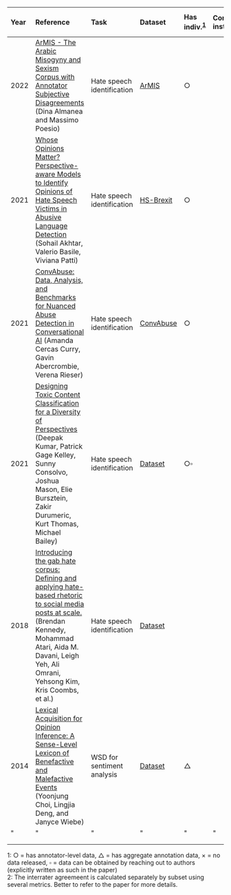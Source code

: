 | Year | Reference | Task | Dataset | Has indiv.<sup>[1](#datasymbols)</sup> | Contains instruct. | # annots/<br/>instance | # rows. |  Score | Metric |
|:----- |:----- |:----- |:----- |:----- |:----- |:----- |:----- |:----- |:----- |
| 2022 | [ArMIS - The Arabic Misogyny and Sexism Corpus with Annotator Subjective Disagreements](http://www.lrec-conf.org/proceedings/lrec2022/pdf/2022.lrec-1.244.pdf) (Dina Almanea and Massimo Poesio) | Hate speech identification | [ArMIS](https://le-wi-di.github.io/) | $\bigcirc$ |  | 3 | 964 | 0.525 | Fleiss Kappa |
| 2021 | [Whose Opinions Matter? Perspective-aware Models to Identify Opinions of Hate Speech Victims in Abusive Language Detection](https://arxiv.org/abs/2106.15896) (Sohail Akhtar, Valerio Basile, Viviana Patti) | Hate speech identification | [HS-Brexit](https://le-wi-di.github.io/) | $\bigcirc$ |  | 6 | 1120 |  |  |
| 2021 | [ConvAbuse: Data, Analysis, and Benchmarks for Nuanced Abuse Detection in Conversational AI](https://aclanthology.org/2021.emnlp-main.587/) (Amanda Cercas Curry, Gavin Abercrombie, Verena Rieser) | Hate speech identification | [ConvAbuse](https://le-wi-di.github.io/) | $\bigcirc$ |  |  |  |  |  |
| 2021 | [Designing Toxic Content Classification for a Diversity of Perspectives](https://arxiv.org/abs/2106.04511) (Deepak Kumar, Patrick Gage Kelley, Sunny Consolvo, Joshua Mason, Elie Bursztein, Zakir Durumeric, Kurt Thomas, Michael Bailey) |  Hate speech identification | [Dataset](https://data.esrg.stanford.edu/study/toxicity-perspectives) | $\bigcirc\square$ |  | 5 | 107,620 | 65.2-90% | Percent agreement<sup>[2](#kumar2021)</sup> |
| 2018 | [Introducing the gab hate corpus: Defining and applying hate-based rhetoric to social media posts at scale.](https://link.springer.com/article/10.1007/s10579-021-09569-x) (Brendan Kennedy, Mohammad Atari, Aida M. Davani, Leigh Yeh, Ali Omrani, Yehsong Kim, Kris Coombs, et al.) | Hate speech identification | [Dataset](https://osf.io/edua3/) |  |  |  |  |  |  |
| 2014 | [Lexical Acquisition for Opinion Inference: A Sense-Level Lexicon of Benefactive and Malefactive Events](https://aclanthology.org/W14-2618.pdf) (Yoonjung Choi, Lingjia Deng, and Janyce Wiebe) | WSD for sentiment analysis | [Dataset](http://mpqa.cs.pitt.edu/corpora/gfbf/) | $\triangle$ |  |  |  | 0.84 | Percent agreement|
|"|"|"|"|"|"|"|"| 0.75 | Kappa|
|  |  |  |  |  |  |  |  |  |  |
|  |  |  |  |  |  |  |  |  |  |




<a name="datasymbols">1</a>: $\bigcirc$ = has annotator-level data, $\triangle$ = has aggregate annotation data, $\times$ = no data released, $\square$ = data can be obtained by reaching out to authors (explicitly written as such in the paper)<br/>
<a name="kumar2021">2</a>: The interrater agreemeent is calculated separately by subset using several metrics. Better to refer to the paper for more details.
